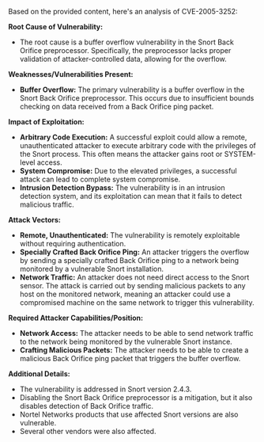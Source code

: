 Based on the provided content, here's an analysis of CVE-2005-3252:

**Root Cause of Vulnerability:**

*   The root cause is a buffer overflow vulnerability in the Snort Back Orifice preprocessor. Specifically, the preprocessor lacks proper validation of attacker-controlled data, allowing for the overflow.

**Weaknesses/Vulnerabilities Present:**

*   **Buffer Overflow:** The primary vulnerability is a buffer overflow in the Snort Back Orifice preprocessor. This occurs due to insufficient bounds checking on data received from a Back Orifice ping packet.

**Impact of Exploitation:**

*   **Arbitrary Code Execution:** A successful exploit could allow a remote, unauthenticated attacker to execute arbitrary code with the privileges of the Snort process. This often means the attacker gains root or SYSTEM-level access.
*   **System Compromise:**  Due to the elevated privileges, a successful attack can lead to complete system compromise.
*   **Intrusion Detection Bypass:** The vulnerability is in an intrusion detection system, and its exploitation can mean that it fails to detect malicious traffic.

**Attack Vectors:**

*   **Remote, Unauthenticated:** The vulnerability is remotely exploitable without requiring authentication.
*   **Specially Crafted Back Orifice Ping:** An attacker triggers the overflow by sending a specially crafted Back Orifice ping to a network being monitored by a vulnerable Snort installation.
*   **Network Traffic:** An attacker does not need direct access to the Snort sensor. The attack is carried out by sending malicious packets to any host on the monitored network, meaning an attacker could use a compromised machine on the same network to trigger this vulnerability.

**Required Attacker Capabilities/Position:**

*   **Network Access:** The attacker needs to be able to send network traffic to the network being monitored by the vulnerable Snort instance.
*   **Crafting Malicious Packets:** The attacker needs to be able to create a malicious Back Orifice ping packet that triggers the buffer overflow.

**Additional Details:**

*   The vulnerability is addressed in Snort version 2.4.3.
*   Disabling the Snort Back Orifice preprocessor is a mitigation, but it also disables detection of Back Orifice traffic.
*   Nortel Networks products that use affected Snort versions are also vulnerable.
*   Several other vendors were also affected.